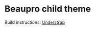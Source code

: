 # Beaupro child theme

Build instructions: [Understrap](https://docs.understrap.com/#/understrap-child/npm)